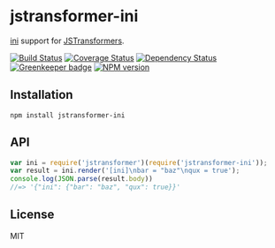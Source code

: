 # jstransformer-ini

[ini](https://www.npmjs.com/package/ini) support for [JSTransformers](http://github.com/jstransformers).

[![Build Status](https://img.shields.io/travis/jstransformers/jstransformer-ini/master.svg)](https://travis-ci.org/jstransformers/jstransformer-ini)
[![Coverage Status](https://img.shields.io/codecov/c/github/jstransformers/jstransformer-ini/master.svg)](https://codecov.io/gh/jstransformers/jstransformer-ini)
[![Dependency Status](https://img.shields.io/david/jstransformers/jstransformer-ini/master.svg)](http://david-dm.org/jstransformers/jstransformer-ini)
[![Greenkeeper badge](https://badges.greenkeeper.io/jstransformers/jstransformer-ini.svg)](https://greenkeeper.io/)
[![NPM version](https://img.shields.io/npm/v/jstransformer-ini.svg)](https://www.npmjs.org/package/jstransformer-ini)

## Installation

    npm install jstransformer-ini

## API

```js
var ini = require('jstransformer')(require('jstransformer-ini'));
var result = ini.render('[ini]\nbar = "baz"\nqux = true');
console.log(JSON.parse(result.body))
//=> '{"ini": {"bar": "baz", "qux": true}}'
```

## License

MIT
